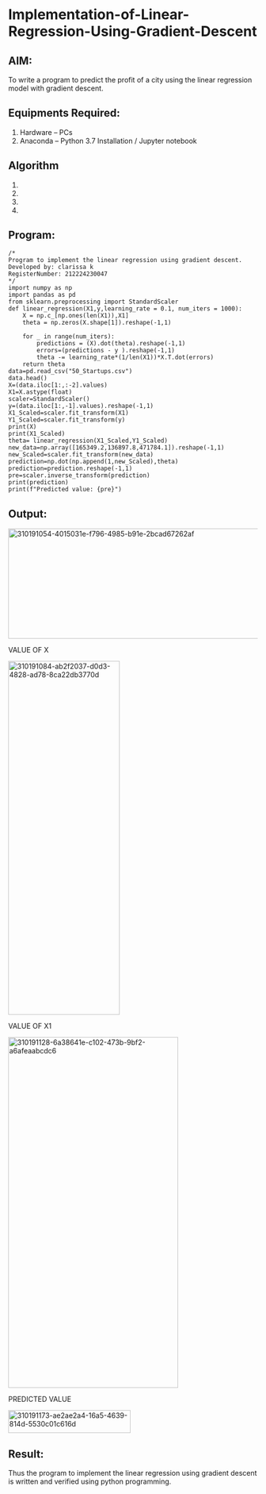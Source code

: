 # Implementation-of-Linear-Regression-Using-Gradient-Descent

## AIM:
To write a program to predict the profit of a city using the linear regression model with gradient descent.

## Equipments Required:
1. Hardware – PCs
2. Anaconda – Python 3.7 Installation / Jupyter notebook

## Algorithm
1. 
2. 
3. 
4. 

## Program:
```
/*
Program to implement the linear regression using gradient descent.
Developed by: clarissa k
RegisterNumber: 212224230047 
*/
import numpy as np
import pandas as pd
from sklearn.preprocessing import StandardScaler
def linear_regression(X1,y,learning_rate = 0.1, num_iters = 1000):
    X = np.c_[np.ones(len(X1)),X1]
    theta = np.zeros(X.shape[1]).reshape(-1,1)
    
    for _ in range(num_iters):
        predictions = (X).dot(theta).reshape(-1,1)
        errors=(predictions - y ).reshape(-1,1)
        theta -= learning_rate*(1/len(X1))*X.T.dot(errors)
    return theta
data=pd.read_csv("50_Startups.csv")
data.head()
X=(data.iloc[1:,:-2].values)
X1=X.astype(float)
scaler=StandardScaler()
y=(data.iloc[1:,-1].values).reshape(-1,1)
X1_Scaled=scaler.fit_transform(X1)
Y1_Scaled=scaler.fit_transform(y)
print(X)
print(X1_Scaled)
theta= linear_regression(X1_Scaled,Y1_Scaled)
new_data=np.array([165349.2,136897.8,471784.1]).reshape(-1,1)
new_Scaled=scaler.fit_transform(new_data)
prediction=np.dot(np.append(1,new_Scaled),theta)
prediction=prediction.reshape(-1,1)
pre=scaler.inverse_transform(prediction)
print(prediction)
print(f"Predicted value: {pre}")
```

## Output:

<img width="558" height="222" alt="310191054-4015031e-f796-4985-b91e-2bcad67262af" src="https://github.com/user-attachments/assets/0e06b9c5-99d5-433a-9dfc-1e16579b75cf" />

VALUE OF X


<img width="225" height="713" alt="310191084-ab2f2037-d0d3-4828-ad78-8ca22db3770d" src="https://github.com/user-attachments/assets/26efb19c-91c1-4982-a279-814f34b29677" />

VALUE OF X1


<img width="343" height="707" alt="310191128-6a38641e-c102-473b-9bf2-a6afeaabcdc6" src="https://github.com/user-attachments/assets/da58f278-bba7-47cc-a436-4901eb0f6417" />

PREDICTED VALUE


<img width="247" height="46" alt="310191173-ae2ae2a4-16a5-4639-814d-5530c01c616d" src="https://github.com/user-attachments/assets/e9a6a462-82df-4c71-b19f-0270e4305710" />

## Result:
Thus the program to implement the linear regression using gradient descent is written and verified using python programming.
